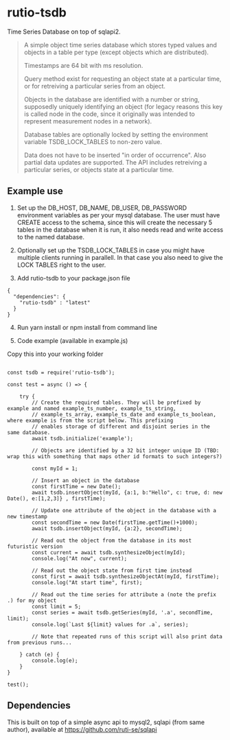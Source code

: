 # rutio-tsdb
Time Series Database on top of sqlapi2.

>
> A simple object time series database which stores typed values and objects in a table per type (except objects which are distributed).
>
> Timestamps are 64 bit with ms resolution.
>
> Query method exist for requesting an object state at a particular time, or for retreiving a particular series from an object.
>
> Objects in the database are identified with a number or string, supposedly uniquely identifying an object (for legacy reasons
> this key is called node in the code, since it originally was intended to represent measurement nodes in a network).
>
> Database tables are optionally locked by setting the environment variable TSDB_LOCK_TABLES to non-zero value.
>
> Data does not have to be inserted "in order of occurrence". Also partial data updates are supported.
> The API includes retreiving a particular series, or objects state at a particular time.
> 

## Example use

1. Set up the DB_HOST, DB_NAME, DB_USER, DB_PASSWORD environment variables as per your mysql database.
The user must have CREATE access to the schema, since this will create the necessary 5 tables in the database when it is run, it also needs read and write access to the named database.

2. Optionally set up the TSDB_LOCK_TABLES in case you might have multiple clients running in parallell. 
In that case you also need to give the LOCK TABLES right to the user.

3. Add rutio-tsdb to your package.json file

```
{
  "dependencies": {
    "rutio-tsdb" : "latest"
  }
}

```

4. Run yarn install or npm install from command line

5. Code example (available in example.js)

Copy this into your working folder

```

const tsdb = require('rutio-tsdb');

const test = async () => {

    try {
        // Create the required tables. They will be prefixed by example and named example_ts_number, example_ts_string, 
        // example_ts_array, example_ts_date and example_ts_boolean, where example is from the script below. This prefixing
        // enables storage of different and disjoint series in the same database.
        await tsdb.initialize('example'); 

        // Objects are identified by a 32 bit integer unique ID (TBD: wrap this with something that maps other id formats to such integers?)

        const myId = 1;

        // Insert an object in the database
        const firstTime = new Date();
        await tsdb.insertObject(myId, {a:1, b:"Hello", c: true, d: new Date(), e:[1,2,3]} , firstTime);

        // Update one attribute of the object in the database with a new timestamp
        const secondTime = new Date(firstTime.getTime()+1000);
        await tsdb.insertObject(myId, {a:2}, secondTime);

        // Read out the object from the database in its most futuristic version
        const current = await tsdb.synthesizeObject(myId);
        console.log("At now", current);

        // Read out the object state from first time instead
        const first = await tsdb.synthesizeObjectAt(myId, firstTime);
        console.log("At start time", first);

        // Read out the time series for attribute a (note the prefix .) for my object
        const limit = 5;
        const series = await tsdb.getSeries(myId, '.a', secondTime, limit);
        console.log(`Last ${limit} values for .a`, series);

        // Note that repeated runs of this script will also print data from previous runs...

    } catch (e) {
        console.log(e);
    }
}

test();

```

## Dependencies

This is built on top of a simple async api to mysql2, sqlapi (from same author), available at https://github.com/ruti-se/sqlapi

